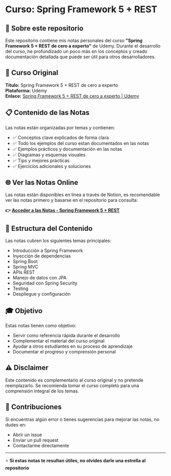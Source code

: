 # Curso: Spring Framework 5 + REST

## 📖 Sobre este repositorio

Este repositorio contiene mis notas personales del curso **"Spring Framework 5 + REST de cero a experto"** de Udemy. Durante el desarrollo del curso, he profundizado un poco más en los conceptos y creado documentación detallada que puede ser útil para otros desarrolladores.

## 🎯 Curso Original

**Título:** Spring Framework 5 + REST de cero a experto  
**Plataforma:** Udemy  
**Enlace:** [Spring Framework 5 + REST de cero a experto | Udemy](https://www.udemy.com/course/spring-framework-5-rest-de-cero-a-experto/)

## 📋 Contenido de las Notas

Las notas están organizadas por temas y contienen:

- ✅ Conceptos clave explicados de forma clara
- ✅ Todo los ejemplos del curso estan documentados en las notas
- ✅ Ejemplos prácticos y documentación en las notas
- ✅ Diagramas y esquemas visuales
- ✅ Tips y mejores prácticas
- ✅ Ejercicios adicionales y soluciones

## 🌐 Ver las Notas Online

Las notas están disponibles en línea a través de Notion, es recomendable ver las notas primero y basarse en el repositorio para consulta:

**👉 [Acceder a las Notas - Spring Framework 5 + REST](https://topaz-parade-3cd.notion.site/Spring-Framework-5-REST-22821b66349b8082b888ed81560c03c1)**

## 📝 Estructura del Contenido

Las notas cubren los siguientes temas principales:

- Introducción a Spring Framework
- Inyección de dependencias
- Spring Boot
- Spring MVC
- APIs REST
- Manejo de datos con JPA
- Seguridad con Spring Security
- Testing
- Despliegue y configuración

## 🎓 Objetivo

Estas notas tienen como objetivo:

- Servir como referencia rápida durante el desarrollo
- Complementar el material del curso original
- Ayudar a otros estudiantes en su proceso de aprendizaje
- Documentar el progreso y comprensión personal

## ⚠️ Disclaimer

Este contenido es complementario al curso original y no pretende reemplazarlo. Se recomienda tomar el curso completo para una comprensión integral de los temas.

## 🤝 Contribuciones

Si encuentras algún error o tienes sugerencias para mejorar las notas, no dudes en:

- Abrir un issue
- Enviar un pull request
- Contactarme directamente

--- 

⭐ **Si estas notas te resultan útiles, no olvides darle una estrella al repositorio**

